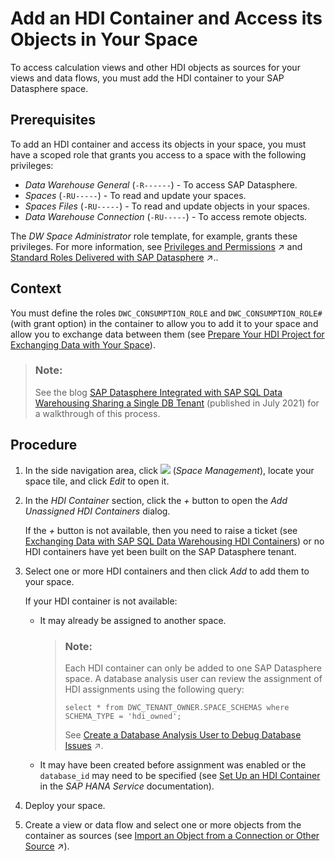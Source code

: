 <!-- loio5d55da5514b240ff8d3a970bf7dc6705 -->

# Add an HDI Container and Access its Objects in Your Space

To access calculation views and other HDI objects as sources for your views and data flows, you must add the HDI container to your SAP Datasphere space.



<a name="loio5d55da5514b240ff8d3a970bf7dc6705__prereq_mtk_z41_t2c"/>

## Prerequisites

To add an HDI container and access its objects in your space, you must have a scoped role that grants you access to a space with the following privileges:

-   *Data Warehouse General* \(`-R------`\) - To access SAP Datasphere.
-   *Spaces* \(`-RU-----`\) - To read and update your spaces.
-   *Spaces Files* \(`-RU-----`\) - To read and update objects in your spaces.
-   *Data Warehouse Connection* \(`-RU-----`\) - To access remote objects.

The *DW Space Administrator* role template, for example, grants these privileges. For more information, see [Privileges and Permissions](https://help.sap.com/viewer/935116dd7c324355803d4b85809cec97/DEV_CURRENT/en-US/d7350c6823a14733a7a5727bad8371aa.html "A privilege represents a task or an area in SAP Datasphere and can be assigned to a specific role. The actions that can be performed in the area are determined by the permissions assigned to a privilege.") :arrow_upper_right: and [Standard Roles Delivered with SAP Datasphere](https://help.sap.com/viewer/935116dd7c324355803d4b85809cec97/DEV_CURRENT/en-US/a50a51d80d5746c9b805a2aacbb7e4ee.html "SAP Datasphere is delivered with several standard roles. A standard role includes a predefined set of privileges and permissions.") :arrow_upper_right:..



<a name="loio5d55da5514b240ff8d3a970bf7dc6705__context_jdt_wv2_pmb"/>

## Context

You must define the roles `DWC_CONSUMPTION_ROLE` and `DWC_CONSUMPTION_ROLE#` \(with grant option\) in the container to allow you to add it to your space and allow you to exchange data between them \(see [Prepare Your HDI Project for Exchanging Data with Your Space](prepare-your-hdi-project-for-exchanging-data-with-you-a94e163.md)\).

> ### Note:  
> See the blog [SAP Datasphere Integrated with SAP SQL Data Warehousing Sharing a Single DB Tenant](https://blogs.sap.com/2020/07/01/sap-data-warehouse-cloud-integrated-with-sap-sql-data-warehousing-sharing-a-single-db-tenant/) \(published in July 2021\) for a walkthrough of this process.



## Procedure

1.  In the side navigation area, click ![](../Integrating-Data-Via-Database-Users/Open-SQL-Schema/images/Space_Management_a868247.png) \(*Space Management*\), locate your space tile, and click *Edit* to open it.

2.  In the *HDI Container* section, click the *\+* button to open the *Add Unassigned HDI Containers* dialog.

    If the *\+* button is not available, then you need to raise a ticket \(see [Exchanging Data with SAP SQL Data Warehousing HDI Containers](exchanging-data-with-sap-sql-data-warehousing-hdi-con-1aec7ca.md)\) or no HDI containers have yet been built on the SAP Datasphere tenant.

3.  Select one or more HDI containers and then click *Add* to add them to your space.

    If your HDI container is not available:

    -   It may already be assigned to another space.

        > ### Note:  
        > Each HDI container can only be added to one SAP Datasphere space. A database analysis user can review the assignment of HDI assignments using the following query:
        > 
        > ```
        > select * from DWC_TENANT_OWNER.SPACE_SCHEMAS where SCHEMA_TYPE = 'hdi_owned';
        > ```
        > 
        > See [Create a Database Analysis User to Debug Database Issues](https://help.sap.com/viewer/935116dd7c324355803d4b85809cec97/DEV_CURRENT/en-US/c28145bcb76c4415a1ec6265dd2a4c11.html "Database analysis users are SAP HANA Cloud database users who have read-only access to all space schemas, and all their activities are recorded in audit logs. You create a database user to monitor, analyze, trace, or debug your SAP Datasphere database, and resolve a specific database issue.") :arrow_upper_right:.

    -   It may have been created before assignment was enabled or the `database_id` may need to be specified \(see [Set Up an HDI Container](https://help.sap.com/docs/HANA_SERVICE_CF/cc53ad464a57404b8d453bbadbc81ceb/93cdbb1bd50d49fe872e7b648a4d9677.html) in the *SAP HANA Service* documentation\).

4.  Deploy your space.

5.  Create a view or data flow and select one or more objects from the container as sources \(see [Import an Object from a Connection or Other Source](https://help.sap.com/viewer/24f836070a704022a40c15442163e5cf/DEV_CURRENT/en-US/3e6f8f274e1d42759f536d3004025d24.html "Drag objects from the Sources tab of the Source Browser to add them as sources in your data flow, graphical view, or SQL view. In an E/R model, you can add objects from any connections and other sources, and prepare them for use in other editors.") :arrow_upper_right:\).


